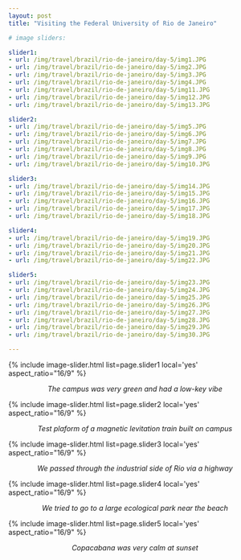 ```yaml
---
layout: post
title: "Visiting the Federal University of Rio de Janeiro"

# image sliders:

slider1:
- url: /img/travel/brazil/rio-de-janeiro/day-5/img1.JPG
- url: /img/travel/brazil/rio-de-janeiro/day-5/img2.JPG
- url: /img/travel/brazil/rio-de-janeiro/day-5/img3.JPG
- url: /img/travel/brazil/rio-de-janeiro/day-5/img4.JPG
- url: /img/travel/brazil/rio-de-janeiro/day-5/img11.JPG
- url: /img/travel/brazil/rio-de-janeiro/day-5/img12.JPG
- url: /img/travel/brazil/rio-de-janeiro/day-5/img13.JPG

slider2:
- url: /img/travel/brazil/rio-de-janeiro/day-5/img5.JPG
- url: /img/travel/brazil/rio-de-janeiro/day-5/img6.JPG
- url: /img/travel/brazil/rio-de-janeiro/day-5/img7.JPG
- url: /img/travel/brazil/rio-de-janeiro/day-5/img8.JPG
- url: /img/travel/brazil/rio-de-janeiro/day-5/img9.JPG
- url: /img/travel/brazil/rio-de-janeiro/day-5/img10.JPG

slider3:
- url: /img/travel/brazil/rio-de-janeiro/day-5/img14.JPG
- url: /img/travel/brazil/rio-de-janeiro/day-5/img15.JPG
- url: /img/travel/brazil/rio-de-janeiro/day-5/img16.JPG
- url: /img/travel/brazil/rio-de-janeiro/day-5/img17.JPG
- url: /img/travel/brazil/rio-de-janeiro/day-5/img18.JPG

slider4:
- url: /img/travel/brazil/rio-de-janeiro/day-5/img19.JPG
- url: /img/travel/brazil/rio-de-janeiro/day-5/img20.JPG
- url: /img/travel/brazil/rio-de-janeiro/day-5/img21.JPG
- url: /img/travel/brazil/rio-de-janeiro/day-5/img22.JPG

slider5:
- url: /img/travel/brazil/rio-de-janeiro/day-5/img23.JPG
- url: /img/travel/brazil/rio-de-janeiro/day-5/img24.JPG
- url: /img/travel/brazil/rio-de-janeiro/day-5/img25.JPG
- url: /img/travel/brazil/rio-de-janeiro/day-5/img26.JPG
- url: /img/travel/brazil/rio-de-janeiro/day-5/img27.JPG
- url: /img/travel/brazil/rio-de-janeiro/day-5/img28.JPG
- url: /img/travel/brazil/rio-de-janeiro/day-5/img29.JPG
- url: /img/travel/brazil/rio-de-janeiro/day-5/img30.JPG

---
```


{% include image-slider.html list=page.slider1 local='yes' aspect_ratio="16/9" %}
<p align="center"><i>The campus was very green and had a low-key vibe</i></p>

{% include image-slider.html list=page.slider2 local='yes' aspect_ratio="16/9" %}
<p align="center"><i>Test plaform of a magnetic levitation train built on campus</i></p>

{% include image-slider.html list=page.slider3 local='yes' aspect_ratio="16/9" %}
<p align="center"><i>We passed through the industrial side of Rio via a highway</i></p>

{% include image-slider.html list=page.slider4 local='yes' aspect_ratio="16/9" %}
<p align="center"><i>We tried to go to a large ecological park near the beach</i></p>

{% include image-slider.html list=page.slider5 local='yes' aspect_ratio="16/9" %}
<p align="center"><i>Copacabana was very calm at sunset</i></p>
